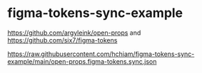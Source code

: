 # figma-tokens-sync-example

https://github.com/argyleink/open-props and https://github.com/six7/figma-tokens

https://raw.githubusercontent.com/hchiam/figma-tokens-sync-example/main/open-props.figma-tokens.sync.json
